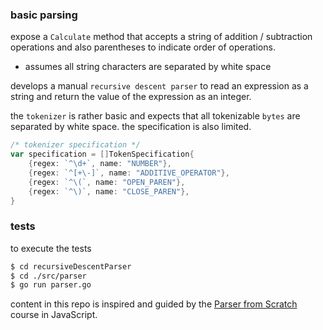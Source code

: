 ### basic parsing

expose a `Calculate` method that accepts a string of addition / subtraction operations
and also parentheses to indicate order of operations.

- assumes all string characters are separated by white space

develops a manual `recursive descent parser` to read an expression as a string and return
the value of the expression as an integer.

the `tokenizer` is rather basic and expects that all tokenizable `bytes` are
separated by white space. the specification is also limited.

```go
/* tokenizer specification */
var specification = []TokenSpecification{
	{regex: `^\d+`, name: "NUMBER"},
	{regex: `^[+\-]`, name: "ADDITIVE_OPERATOR"},
	{regex: `^\(`, name: "OPEN_PAREN"},
	{regex: `^\)`, name: "CLOSE_PAREN"},
}
```

### tests

to execute the tests

```bash
$ cd recursiveDescentParser
$ cd ./src/parser
$ go run parser.go
```

content in this repo is inspired and guided by the [Parser from Scratch](http://dmitrysoshnikov.com/courses/parser-from-scratch/)
course in JavaScript.
